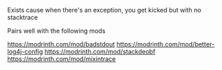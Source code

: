 Exists cause when there's an exception, you get kicked but with no stacktrace

Pairs well with the following mods

https://modrinth.com/mod/badstdout
https://modrinth.com/mod/better-log4j-config
https://modrinth.com/mod/stackdeobf
https://modrinth.com/mod/mixintrace